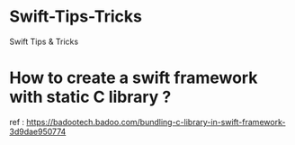 # Swift-Tips-Tricks
Swift Tips &amp; Tricks




# How to create a swift framework with static C library ? 



ref : 
 https://badootech.badoo.com/bundling-c-library-in-swift-framework-3d9dae950774
